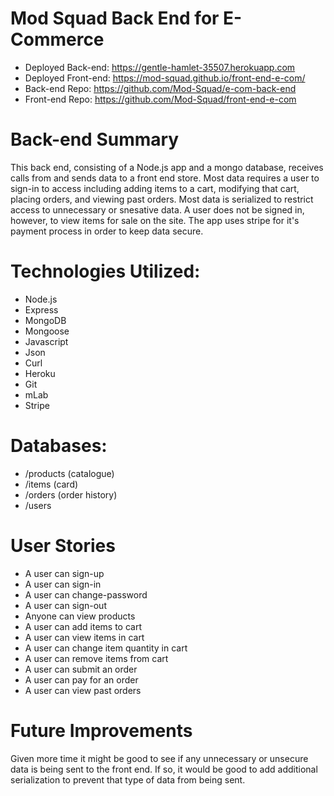 # Mod Squad Back End for E-Commerce

- Deployed Back-end: https://gentle-hamlet-35507.herokuapp.com
- Deployed Front-end: https://mod-squad.github.io/front-end-e-com/
- Back-end Repo: https://github.com/Mod-Squad/e-com-back-end
- Front-end Repo: https://github.com/Mod-Squad/front-end-e-com

# Back-end Summary

This back end, consisting of a Node.js app and a mongo database, receives calls from and sends data to a front end store. Most data requires a user to sign-in to access including adding items to a cart, modifying that cart, placing orders, and viewing past orders. Most data is serialized to restrict access to unnecessary or snesative data. A user does not be signed in, however, to view items for sale on the site. The app uses stripe for it's payment process in order to keep data secure.

# Technologies Utilized:

- Node.js
- Express
- MongoDB
- Mongoose
- Javascript
- Json
- Curl
- Heroku
- Git
- mLab
- Stripe

# Databases:

- /products (catalogue)
- /items (card)
- /orders (order history)
- /users

# User Stories

- A user can sign-up
- A user can sign-in
- A user can change-password
- A user can sign-out
- Anyone can view products
- A user can add items to cart
- A user can view items in cart
- A user can change item quantity in cart
- A user can remove items from cart
- A user can submit an order
- A user can pay for an order
- A user can view past orders

# Future Improvements

Given more time it might be good to see if any unnecessary or unsecure data is being sent to the front end. If so, it would be good to add additional serialization to prevent that type of data from being sent.
